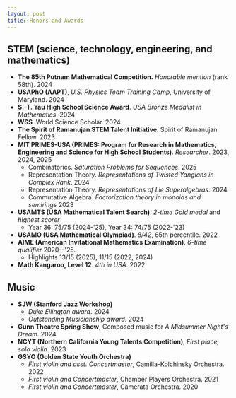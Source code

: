 ```yaml
---
layout: post
title: Honors and Awards
---
```


## STEM (science, technology, engineering, and mathematics)

- **The 85th Putnam Mathematical Competition.** *Honorable mention* (rank 58th). 2024
- **USAPhO (AAPT)**, *U.S. Physics Team Training Camp*, University of Maryland. 2024
- **S.-T. Yau High School Science Award**. *USA Bronze Medalist in Mathematics*. 2024
- **WSS**. World Science Scholar. 2024
- **The Spirit of Ramanujan STEM Talent Initiative**. Spirit of Ramanujan Fellow. 2023
- **MIT PRIMES-USA (PRIMES: Program for Research in Mathematics, Engineering and Science for High School Students)**. *Researcher*. 2023, 2024, 2025
  - Combinatorics. *Saturation Problems for Sequences*. 2025
  - Representation Theory. *Representations of Twisted Yangians in Complex Rank*. 2024
  - Representation Theory. *Representations of Lie Superalgebras*. 2024
  - Commutative Algebra. *Factorization theory in monoids and semirings* 2023  
- **USAMTS (USA Mathematical Talent Search)**. *2-time Gold medal* and *highest scorer*
  - Year 36: 75/75 (2024-'25), Year 34: 74/75 (2022-'23)
- **USAMO (USA Mathematical Olympiad)**. *8/42*, 65th percentile. 2022
- **AIME (American Invitational Mathematics Examination)**. _6-time qualifier_ 2020--'25.
  - Highlights 13/15 (2025), 11/15 (2022, 2024)
- **Math Kangaroo, Level 12**. *4th in USA*. 2022


## Music

- **SJW (Stanford Jazz Workshop)**
  - *Duke Ellington award*. 2024
  - *Outstanding Musicianship award*. 2024
- **Gunn Theatre Spring Show**, Composed music for *A Midsummer Night's Dream*. 2024
- **NCYT (Northern California Young Talents Competition)**, *First place, solo violin*. 2023
- **GSYO (Golden State Youth Orchestra)**
  - *First violin and asst. Concertmaster*, Camilla-Kolchinsky Orchestra. 2022
  - *First violin and Concertmaster*, Chamber Players Orchestra. 2021
  - *First violin and Concertmaster*, Camerata Orchestra. 2020
